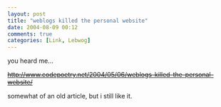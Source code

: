 ```yaml
---
layout: post
title: "weblogs killed the personal website"
date: 2004-08-09 00:12
comments: true
categories: [Link, Lebwog]
---
```

you heard me...

[<strike>http://www.codepoetry.net/2004/05/06/weblogs-killed-the-personal-website/</strike>](http://www.codepoetry.net/2004/05/06/weblogs-killed-the-personal-website/)

somewhat of an old article, but i still like it.
